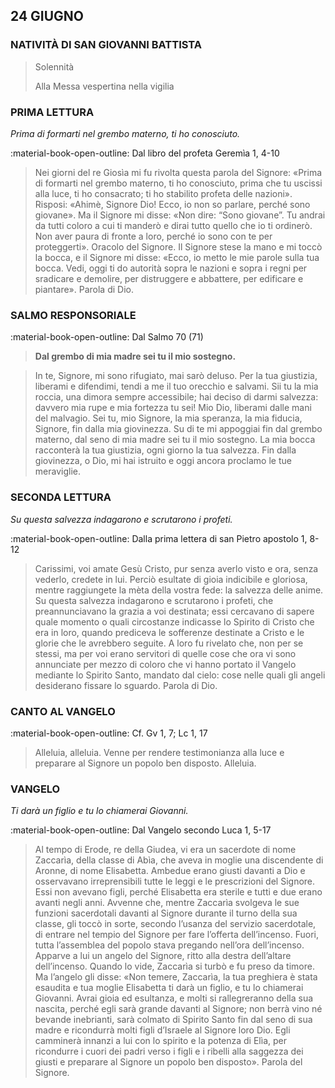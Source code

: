 ## 24 GIUGNO
> 
### NATIVITÀ DI SAN GIOVANNI BATTISTA
> 
> Solennità
> 
> Alla Messa vespertina nella vigilia
> 
### PRIMA LETTURA
*Prima di formarti nel grembo materno, ti ho conosciuto.*

:material-book-open-outline: Dal libro del profeta Geremìa
1, 4-10

> Nei giorni del re Giosìa mi fu rivolta questa parola del Signore: «Prima di formarti nel grembo materno, ti ho conosciuto, prima che tu uscissi alla luce, ti ho consacrato; ti ho stabilito profeta delle nazioni». Risposi: «Ahimè, Signore Dio! Ecco, io non so parlare, perché sono giovane». Ma il Signore mi disse: «Non dire: “Sono giovane”. Tu andrai da tutti coloro a cui ti manderò e dirai tutto quello che io ti ordinerò. Non aver paura di fronte a loro, perché io sono con te per proteggerti». Oracolo del Signore. Il Signore stese la mano e mi toccò la bocca, e il Signore mi disse: «Ecco, io metto le mie parole sulla tua bocca. Vedi, oggi ti do autorità sopra le nazioni e sopra i regni per sradicare e demolire, per distruggere e abbattere, per edificare e piantare». Parola di Dio.
> 
### SALMO RESPONSORIALE
:material-book-open-outline: Dal Salmo 70 (71)

>**Dal grembo di mia madre sei tu il mio sostegno.**

> In te, Signore, mi sono rifugiato,
> mai sarò deluso.
> Per la tua giustizia, liberami e difendimi,
> tendi a me il tuo orecchio e salvami.
> Sii tu la mia roccia,
> una dimora sempre accessibile;
> hai deciso di darmi salvezza:
> davvero mia rupe e mia fortezza tu sei!
> Mio Dio, liberami dalle mani del malvagio.
> Sei tu, mio Signore, la mia speranza,
> la mia fiducia, Signore, fin dalla mia giovinezza.
> Su di te mi appoggiai fin dal grembo materno,
> dal seno di mia madre sei tu il mio sostegno.
> La mia bocca racconterà la tua giustizia,
> ogni giorno la tua salvezza.
> Fin dalla giovinezza, o Dio, mi hai istruito
> e oggi ancora proclamo le tue meraviglie.
> 
### SECONDA LETTURA
*Su questa salvezza indagarono e scrutarono i profeti.*

:material-book-open-outline: Dalla prima lettera di san Pietro apostolo
1, 8-12

> Carissimi, voi amate Gesù Cristo, pur senza averlo visto e ora, senza vederlo, credete in lui. Perciò esultate di gioia indicibile e gloriosa, mentre raggiungete la mèta della vostra fede: la salvezza delle anime. Su questa salvezza indagarono e scrutarono i profeti, che preannunciavano la grazia a voi destinata; essi cercavano di sapere quale momento o quali circostanze indicasse lo Spirito di Cristo che era in loro, quando prediceva le sofferenze destinate a Cristo e le glorie che le avrebbero seguite. A loro fu rivelato che, non per se stessi, ma per voi erano servitori di quelle cose che ora vi sono annunciate per mezzo di coloro che vi hanno portato il Vangelo mediante lo Spirito Santo, mandato dal cielo: cose nelle quali gli angeli desiderano fissare lo sguardo. Parola di Dio.
> 
### CANTO AL VANGELO
:material-book-open-outline: Cf. Gv 1, 7; Lc 1, 17

> Alleluia, alleluia.
> Venne per rendere testimonianza alla luce
> e preparare al Signore un popolo ben disposto.
> Alleluia.
> 
### VANGELO
*Ti darà un figlio e tu lo chiamerai Giovanni.*

:material-book-open-outline: Dal Vangelo secondo Luca
1, 5-17

> Al tempo di Erode, re della Giudea, vi era un sacerdote di nome Zaccarìa, della classe di Abìa, che aveva in moglie una discendente di Aronne, di nome Elisabetta. Ambedue erano giusti davanti a Dio e osservavano irreprensibili tutte le leggi e le prescrizioni del Signore. Essi non avevano figli, perché Elisabetta era sterile e tutti e due erano avanti negli anni. Avvenne che, mentre Zaccarìa svolgeva le sue funzioni sacerdotali davanti al Signore durante il turno della sua classe, gli toccò in sorte, secondo l’usanza del servizio sacerdotale, di entrare nel tempio del Signore per fare l’offerta dell’incenso. Fuori, tutta l’assemblea del popolo stava pregando nell’ora dell’incenso. Apparve a lui un angelo del Signore, ritto alla destra dell’altare dell’incenso. Quando lo vide, Zaccarìa si turbò e fu preso da timore. Ma l’angelo gli disse: «Non temere, Zaccarìa, la tua preghiera è stata esaudita e tua moglie Elisabetta ti darà un figlio, e tu lo chiamerai Giovanni. Avrai gioia ed esultanza, e molti si rallegreranno della sua nascita, perché egli sarà grande davanti al Signore; non berrà vino né bevande inebrianti, sarà colmato di Spirito Santo fin dal seno di sua madre e ricondurrà molti figli d’Israele al Signore loro Dio. Egli camminerà innanzi a lui con lo spirito e la potenza di Elìa, per ricondurre i cuori dei padri verso i figli e i ribelli alla saggezza dei giusti e preparare al Signore un popolo ben disposto». Parola del Signore.